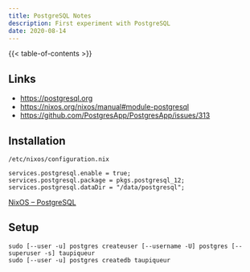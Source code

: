 ```yaml
---
title: PostgreSQL Notes
description: First experiment with PostgreSQL
date: 2020-08-14
---
```


{{< table-of-contents >}}

## Links

- https://postgresql.org
- https://nixos.org/nixos/manual#module-postgresql
- https://github.com/PostgresApp/PostgresApp/issues/313

## Installation

`/etc/nixos/configuration.nix`

```
services.postgresql.enable = true;
services.postgresql.package = pkgs.postgresql_12;
services.postgresql.dataDir = "/data/postgresql";
```

[NixOS – PostgreSQL]

[NixOS – PostgreSQL]: https://nixos.org/nixos/manual#module-postgresql

## Setup

```
sudo [--user -u] postgres createuser [--username -U] postgres [--superuser -s] taupiqueur
sudo [--user -u] postgres createdb taupiqueur
```
